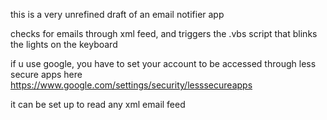 this is a very unrefined draft of an email notifier app

checks for emails through xml feed, and triggers the .vbs script that blinks
the lights on the keyboard

if u use google, you have to set your account to be accessed through less secure apps
here https://www.google.com/settings/security/lesssecureapps

it can be set up to read any xml email feed